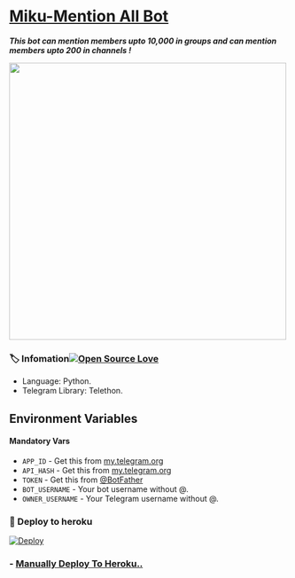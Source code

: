 # [Miku-Mention All Bot](https://t.me/MikuMentionAll_bot)
_**This bot can mention members upto 10,000 in groups and can mention members upto 200 in channels !**_

<img src="https://telegra.ph//file/66fff3b396e778d872a29.jpg" align="center" width="500" height="500">

### 🏷 Infomation[![Open Source Love](https://badges.frapsoft.com/os/v1/open-source.svg?v=103)](https://github.com/ellerbrock/open-source-badges/)
- Language: Python.
- Telegram Library: Telethon.

## Environment Variables

#### Mandatory Vars

- `APP_ID` - Get this from [my.telegram.org](https://my.telegram.org/auth)
- `API_HASH` - Get this from [my.telegram.org](https://my.telegram.org/auth)
- `TOKEN` - Get this from [@BotFather](https://t.me/BotFather)
- `BOT_USERNAME` - Your bot username without @.
- `OWNER_USERNAME` -	Your Telegram username without @.

### 🚀 Deploy to heroku
[![Deploy](https://www.herokucdn.com/deploy/button.svg)](https://heroku.com/deploy?template=https://github.com/Kousei-Friend-A/Miku-MentionAll_Bot)

### - [Manually Deploy To Heroku..](Heroku_Manually_Deploy.md)

